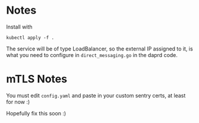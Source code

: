 # Notes

Install with

```
kubectl apply -f .
```

The service will be of type LoadBalancer, so the external IP assigned to it, is what you need to configure in `direct_messaging.go` in the daprd code.

# mTLS Notes

You must edit `config.yaml` and paste in your custom sentry certs, at least for now :)

Hopefully fix this soon :)
